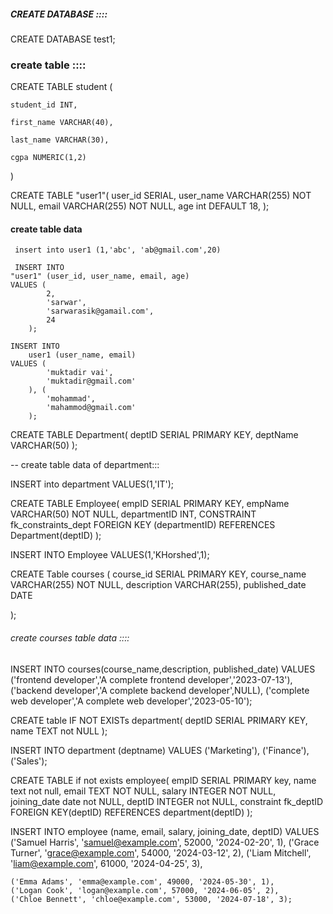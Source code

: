 ##### CREATE DATABASE ::::

CREATE DATABASE test1;



### create table  ::::

CREATE TABLE student (

    student_id INT,

    first_name VARCHAR(40),

    last_name VARCHAR(30),

    cgpa NUMERIC(1,2)

)


CREATE TABLE
    "user1"(
        user_id SERIAL,
        user_name VARCHAR(255) NOT NULL,
        email VARCHAR(255) NOT NULL,
        age int DEFAULT 18,
    );


#### create table data

     insert into user1 (1,'abc', 'ab@gmail.com',20)

     INSERT INTO
    "user1" (user_id, user_name, email, age)
    VALUES (
            2,
            'sarwar',
            'sarwarasik@gamail.com',
            24
        );

    INSERT INTO
        user1 (user_name, email)
    VALUES (
            'muktadir vai',
            'muktadir@gmail.com'
        ), (
            'mohammad',
            'mahammod@gmail.com'
        );


CREATE TABLE
    Department(
        deptID SERIAL PRIMARY KEY,
        deptName VARCHAR(50)
    );

-- create table data of department:::

INSERT into department VALUES(1,'IT');



CREATE TABLE
    Employee(
        empID SERIAL PRIMARY KEY,
        empName VARCHAR(50) NOT NULL,
        departmentID INT,
        CONSTRAINT fk_constraints_dept FOREIGN KEY (departmentID) REFERENCES Department(deptID)
    );


INSERT INTO Employee VALUES(1,'KHorshed',1);



CREATE Table courses (
  course_id SERIAL PRIMARY KEY,
  course_name VARCHAR(255) NOT NULL,
  description VARCHAR(255),
  published_date DATE

);

###### create courses table data ::::
INSERT INTO courses(course_name,description, published_date)
  VALUES
  ('frontend developer','A complete frontend developer','2023-07-13'),
  ('backend developer','A complete backend developer',NULL),
  ('complete web developer','A  complete web developer','2023-05-10');



CREATE table IF NOT EXISTs department(
    deptID SERIAL PRIMARY KEY,
    name TEXT not NULL
);

INSERT INTO department (deptname)
VALUES
('Marketing'),
('Finance'),
('Sales');

CREATE TABLE if not exists employee(
    empID SERIAL PRIMARY key,
    name text not null,
    email TEXT NOT  NULL,
    salary INTEGER NOT NULL,
    joining_date date not NULL,
    deptID INTEGER not NULL,
    constraint  fk_deptID
       FOREIGN KEY(deptID)
       REFERENCES department(deptID)
);

INSERT INTO employee (name, email, salary, joining_date, deptID)
VALUES
     ('Samuel Harris', 'samuel@example.com', 52000, '2024-02-20', 1),
    ('Grace Turner', 'grace@example.com', 54000, '2024-03-12', 2),
    ('Liam Mitchell', 'liam@example.com', 61000, '2024-04-25', 3),
   
    ('Emma Adams', 'emma@example.com', 49000, '2024-05-30', 1),
    ('Logan Cook', 'logan@example.com', 57000, '2024-06-05', 2),
    ('Chloe Bennett', 'chloe@example.com', 53000, '2024-07-18', 3);
